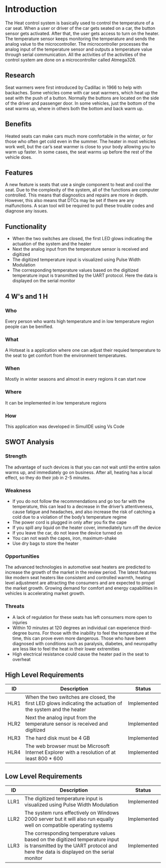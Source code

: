 # Introduction
The Heat control system is basically used to control the temperature of a car seat. When a user or driver of the car gets seated on a car, the button sensor gets activated. After that, the user gets access to turn on the heater. The temperature sensor keeps monitoring the temperature and sends the analog value to the microcontroller. The microcontroller processes the analog input of the temperature sensor and outputs a temperature value through serial communication. All the activities of the activities of the control system are done on a microcontroller called Atmega328.

## Research
Seat warmers were first introduced by Cadillac in 1966 to help with backaches. Some vehicles come with car seat warmers, which heat up the seat with the push of a button. Normally the buttons are located on the side of the driver and passenger door. In some vehicles, just the bottom of the seat warms up, where in others both the bottom and back warm up.

## Benefits
Heated seats can make cars much more comfortable in the winter, or for those who often get cold even in the summer. The heater in most vehicles work well, but the car’s seat warmer is close to your body allowing you to warm up faster. In some cases, the seat warms up before the rest of the vehicle does.

## Features
A new feature is seats that use a single component to heat and cool the seat. Due to the complexity of the system, all of the functions are computer controlled. This means that diagnostics and repairs are more in depth. However, this also means that DTCs may be set if there are any malfunctions. A scan tool will be required to pull these trouble codes and diagnose any issues.

## Functionality
  - When the two switches are closed, the first LED glows indicating the actuation of the system and the heater
  - Next the analog input from the temperature sensor is received and digitized
  - The digitized temperature input is visualized using Pulse Width Modulation
  - The corresponding temperature values based on the digitized temperature input is transmitted by the UART protocol. Here the data is displayed on the     serial monitor

## 4 W's and 1 H
### Who
Every person who wants high temperature and in low temperature region people can be benified.

### What
A Hotseat is a application where one can adjust their requied temperature to the seat to get comfort from the environment temperatures.

### When
Mostly in winter seasons and almost in every regions it can start now

### Where
It can be implemented in low temperature regions

### How
This application was developed in SimulIDE using Vs Code

## SWOT Analysis
### Strength
The advantage of such devices is that you can not wait until the entire salon warms up, and immediately go on business. After all, heating has a local effect, so they do their job in 2-5 minutes.

### Weakness
- If you do not follow the recommendations and go too far with the temperature, this can lead to a decrease in the driver’s attentiveness, cause fatigue   and headaches, and also increase the risk of catching a cold due to a violation of the body’s temperature regime
- The power cord is plugged in only after you fix the cape
- If you spill any liquid on the heater cover, immediately turn off the device
- If you leave the car, do not leave the device turned on
- You can not wash the capes, iron, maximum-shake
- Use dry bags to store the heater

### Opportunities
The advanced technologies in automotive seat heaters are predicted to increase the growth of the market in the review period. The latest features like modern seat heaters like consistent and controlled warmth, heating level adjustment are attracting the consumers and are expected to propel the market growth. Growing demand for comfort and energy capabilities in vehicles is accelerating market growth.

### Threats
- A lack of regulation for these seats has left consumers more open to injuries
- Within 10 minutes at 120 degrees an individual can experience third-degree burns. For those with the inability to feel the temperature at the time,       this can prove even more dangerous. Those who have been diagnosed with conditions such as paralysis, diabetes, and neuropathy are less like to 
  feel the heat in their lower extremities
- High electrical resistance could cause the heater pad in the seat to overheat

## High Level Requirements

|ID|Description|Status|
|--|-----------|------|
|HLR1|When the two switches are closed, the first LED glows indicating the actuation of the system and the heater|Implemented|
|HLR2|Next the analog input from the temperature sensor is received and digitized|Implemented|
|HLR3|The hard disk must be 4 GB|Implemented|
|HLR4|The web browser must be Microsoft Internet Explorer with a resolution of at least 800 * 600|Implemented|

## Low Level Requirements

|ID|Description|Status|
|--|-----------|------|
|LLR1|The digitized temperature input is visualized using Pulse Width Modulation|Implemented|
|LLR2|The system runs effectively on Windows 2000 server but it will also run equally well on compatible operating systems|Implemented|
|LLR3|The corresponding temperature values based on the digitized temperature input is transmitted by the UART protocol and here the data is displayed on the serial monitor|Implemented|
